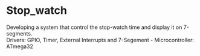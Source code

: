 # Stop_watch
Developing a system that control the stop-watch time and display it on 7-segments. <br>
Drivers: GPIO, Timer, External Interrupts and 7-Segement - Microcontroller: ATmega32
